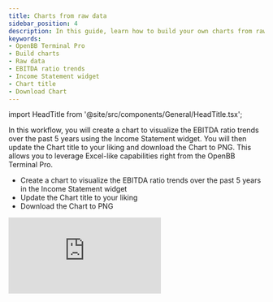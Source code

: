 ```yaml
---
title: Charts from raw data
sidebar_position: 4
description: In this guide, learn how to build your own charts from raw data using OpenBB Terminal. You will create a chart to visualize the EBITDA ratio trends over the past 5 years using the Income Statement widget, update the Chart title, and download the Chart to PNG.
keywords:
- OpenBB Terminal Pro
- Build charts
- Raw data
- EBITDA ratio trends
- Income Statement widget
- Chart title
- Download Chart
---
```


import HeadTitle from '@site/src/components/General/HeadTitle.tsx';

<HeadTitle title="Charts from raw data | OpenBB Terminal Pro Docs" />

In this workflow, you will create a chart to visualize the EBITDA ratio trends over the past 5 years using the Income Statement widget. You will then update the Chart title to your liking and download the Chart to PNG. This allows you to leverage Excel-like capabilities right from the OpenBB Terminal Pro.

- Create a chart to visualize the EBITDA ratio trends over the past 5 years in the Income Statement widget
- Update the Chart title to your liking
- Download the Chart to PNG

<div style={{display: 'flex', justifyContent: 'center'}}>
    <iframe
        style={{width: '800px', height: '450px', display: 'block', margin: '0 auto'}}
        src="https://www.youtube.com/embed/XPxizW94tzM?si=xBVT14yK3U2ytmZZ"
        title="YouTube video player"
        frameBorder="0"
        allow="accelerometer; autoplay; clipboard-write; encrypted-media; gyroscope; picture-in-picture; web-share"
    />
</div>
